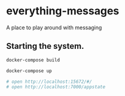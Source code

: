 # everything-messages
A place to play around with messaging


## Starting the system.
``` sh
docker-compose build

docker-compose up

# open http://localhost:15672/#/
# open http://localhost:7000/appstate
```
